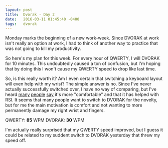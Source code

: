 ```yaml
---
layout: post
title:  Dvorak - Day 2
date:   2016-03-11 01:45:40 -0400
tags:   dvorak
---
```

Monday marks the beginning of a new work-week. Since DVORAK at work isn't really an option at work, I had to think of another way to practice that was not going to kill my productivity.

So here's my plan for this week. For every hour of QWERTY, I will DVORAK for 10 minutes. This undoubtedly caused a ton of confusion, but I'm hoping that by doing this I won't cause my QWERTY speed to drop like last time.

So, is this really worth it? Am I even certain that switching a keyboard layout will even help with my wrist? The simple answer is no. Since I've never actually successfully switched over, I have no way of comparing, but I've heard [many](http://xahlee.info/comp/dvorak_keyboard_layout.html) [people](http://matt.might.net/articles/preventing-and-managing-rsi/) [say](http://thepracticeofyourlife.com/2011/05/04/why-i-dont-recommend-dvorak/) it's more "comfortable" and that it has helped with RSI. It seems that many people want to switch to DVORAK for the novelty, but for me the main motivation is comfort and not wanting to more permanently damage my right wrist and fingers.

QWERTY: **85** WPM
DVORAK: **30** WPM

I'm actually really surprised that my QWERTY speed improved, but I guess it could be related to my suddent switch to DVORAK yesterday that threw my speed off.
